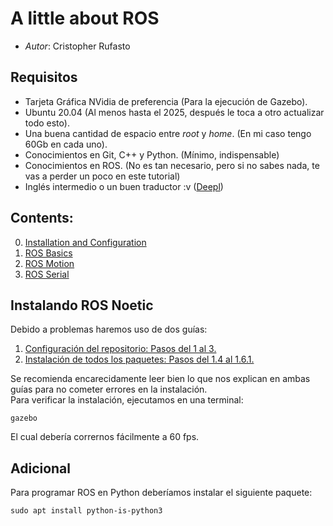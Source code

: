 # A little about ROS
- _Autor_: Cristopher Rufasto
## Requisitos
- Tarjeta Gráfica NVidia de preferencia (Para la ejecución de Gazebo).
- Ubuntu 20.04 (Al menos hasta el 2025, después le toca a otro actualizar todo esto).
- Una buena cantidad de espacio entre _root_ y _home_. (En mi caso tengo 60Gb en cada uno).
- Conocimientos en Git, C++ y Python. (Mínimo, indispensable)
- Conocimientos en ROS. (No es tan necesario, pero si no sabes nada, te vas a perder un poco en este tutorial)
- Inglés intermedio o un buen traductor :v ([Deepl](https://www.deepl.com/es/translator))

## Contents:
00. [Installation and Configuration](src/content/00_Installation.md)
01. [ROS Basics](src/content/01_Basics.md)
02. [ROS Motion](src/content/02_Motion.md)
03. [ROS Serial](src/content/03_Serial.md)

## Instalando ROS Noetic
Debido a problemas haremos uso de dos guías:
1. [Configuración del repositorio: Pasos del 1 al 3.](https://linuxopsys.com/topics/install-ros-noetic-on-ubuntu)
2. [Instalación de todos los paquetes: Pasos del 1.4 al 1.6.1.](http://wiki.ros.org/noetic/Installation/Ubuntu)

Se recomienda encarecidamente leer bien lo que nos explican en ambas guías para no cometer errores en la instalación.  
Para verificar la instalación, ejecutamos en una terminal:
```
gazebo
```
El cual debería corrernos fácilmente a 60 fps.

## Adicional
Para programar ROS en Python deberíamos instalar el siguiente paquete:
```
sudo apt install python-is-python3
```
